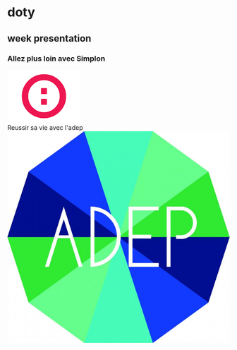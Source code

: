 # doty  
## week presentation  
### Allez plus loin avec Simplon  
![logo-simplon](simplon.png)  
Reussir sa vie avec l'adep
![logo-adep](logo-ADEP.jpg)  
